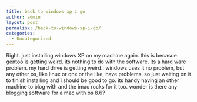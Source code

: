 ```yaml
---
title: back to windows xp i go
author: admin
layout: post
permalink: /back-to-windows-xp-i-go/
categories:
  - Uncategorized
---
```

Right. just installing windows XP on my machine again. this is becasue [gentoo][1] is getting weird. its nothing to do with the software, its a hard ware problem. my hard drive is getting weird.. windows uses it no problem, but any other os, like linux or qnx or the like, have problems. so just waiting on it to finish installing and i should be good to go. its handy having an other machine to blog with and the imac rocks for it too. wonder is there any blogging software for a mac with os 8.6?

 [1]: http://www.gentoo.org